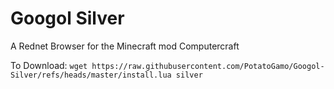 Googol Silver
=============

A Rednet Browser for the Minecraft mod Computercraft

To Download:
```wget https://raw.githubusercontent.com/PotatoGamo/Googol-Silver/refs/heads/master/install.lua silver```
